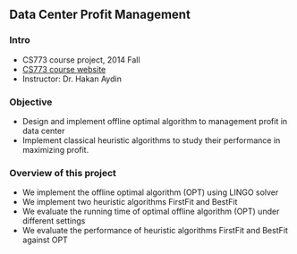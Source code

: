 ## Data Center Profit Management

### Intro
- CS773 course project, 2014 Fall
- [CS773 course website](http://cs.gmu.edu/syllabus/syllabi-fall14/CS773AydinH.html)
- Instructor: Dr. Hakan Aydin

### Objective
- Design and implement offline optimal algorithm to management profit in data center
- Implement classical heuristic algorithms to study their performance in maximizing profit.

### Overview of this project
- We implement the offline optimal algorithm (OPT) using LINGO solver
- We implement two heuristic algorithms FirstFit and BestFit
- We evaluate the running time of optimal offline algorithm (OPT) under different settings
- We evaluate the performance of heuristic algorithms FirstFit and BestFit against OPT
